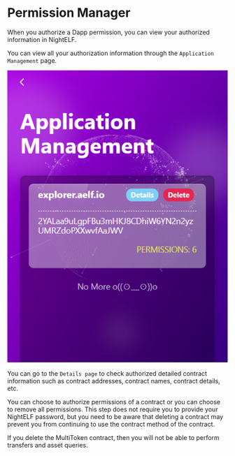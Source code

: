 # Permission Manager

When you authorize a Dapp permission, you can view your authorized information in NightELF.

You can view all your authorization information through the ```Application Management``` page.

![Permission Manager](../../Asset/application.png)

You can go to the ```Details page``` to check authorized detailed contract information such as contract addresses, contract names, contract details, etc.

You can choose to authorize permissions of a contract or you can choose to remove all permissions. This step does not require you to provide your NightELF password, but you need to be aware that deleting a contract may prevent you from continuing to use the contract method of the contract.

If you delete the MultiToken contract, then you will not be able to perform transfers and asset queries.
